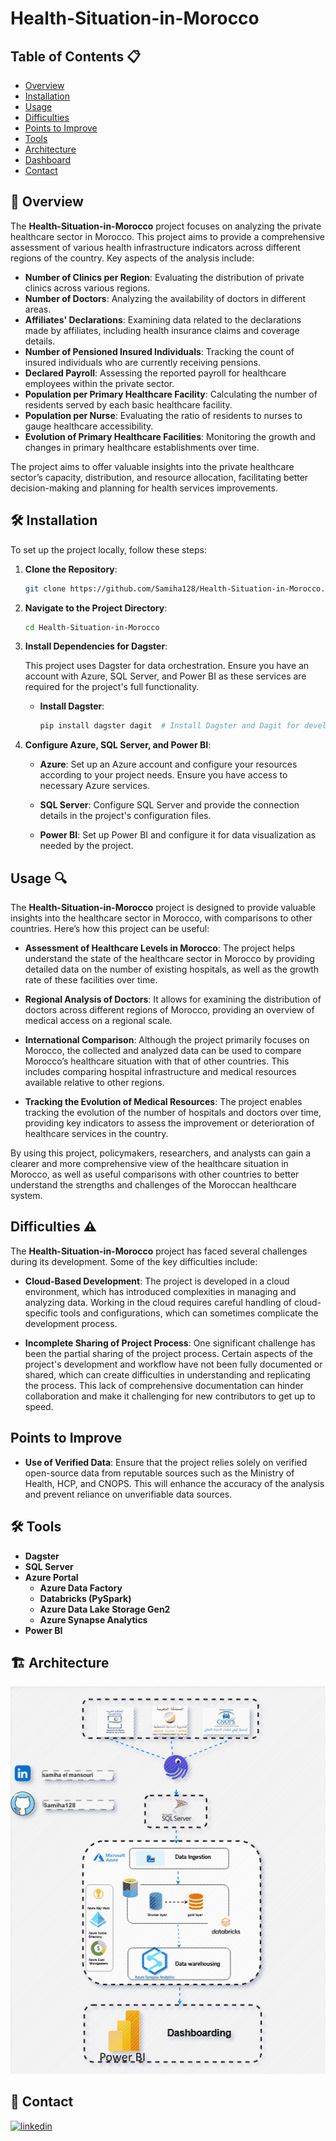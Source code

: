 # Health-Situation-in-Morocco

## Table of Contents 📋
- [Overview](#overview)
- [Installation](#installation)
- [Usage](#usage)
- [Difficulties](#difficulties)
- [Points to Improve](#points-to-improve)
- [Tools](#tools)
- [Architecture](#architecture)
- [Dashboard](#dashboard)
- [Contact](#contact)
  
## 🚀 Overview

The **Health-Situation-in-Morocco** project focuses on analyzing the private healthcare sector in Morocco. This project aims to provide a comprehensive assessment of various health infrastructure indicators across different regions of the country. Key aspects of the analysis include:

- **Number of Clinics per Region**: Evaluating the distribution of private clinics across various regions.
- **Number of Doctors**: Analyzing the availability of doctors in different areas.
- **Affiliates' Declarations**: Examining data related to the declarations made by affiliates, including health insurance claims and coverage details.
- **Number of Pensioned Insured Individuals**: Tracking the count of insured individuals who are currently receiving pensions.
- **Declared Payroll**: Assessing the reported payroll for healthcare employees within the private sector.
- **Population per Primary Healthcare Facility**: Calculating the number of residents served by each basic healthcare facility.
- **Population per Nurse**: Evaluating the ratio of residents to nurses to gauge healthcare accessibility.
- **Evolution of Primary Healthcare Facilities**: Monitoring the growth and changes in primary healthcare establishments over time.

The project aims to offer valuable insights into the private healthcare sector’s capacity, distribution, and resource allocation, facilitating better decision-making and planning for health services improvements.

##  🛠️ Installation

To set up the project locally, follow these steps:

1. **Clone the Repository**:

    ```bash
    git clone https://github.com/Samiha128/Health-Situation-in-Morocco.git
    ```
2. **Navigate to the Project Directory**:

    ```bash
    cd Health-Situation-in-Morocco
    ```

3. **Install Dependencies for Dagster**:

    This project uses Dagster for data orchestration. Ensure you have an account with Azure, SQL Server, and Power BI as these services are required for the project's full functionality.

    - **Install Dagster**:

        ```bash
        pip install dagster dagit  # Install Dagster and Dagit for development
        ```

4. **Configure Azure, SQL Server, and Power BI**:

    - **Azure**: Set up an Azure account and configure your resources according to your project needs. Ensure you have access to necessary Azure services.

    - **SQL Server**: Configure SQL Server and provide the connection details in the project's configuration files.

    - **Power BI**: Set up Power BI and configure it for data visualization as needed by the project.
      
  ## Usage 🔍

The **Health-Situation-in-Morocco** project is designed to provide valuable insights into the healthcare sector in Morocco, with comparisons to other countries. Here’s how this project can be useful:

- **Assessment of Healthcare Levels in Morocco**: The project helps understand the state of the healthcare sector in Morocco by providing detailed data on the number of existing hospitals, as well as the growth rate of these facilities over time.

- **Regional Analysis of Doctors**: It allows for examining the distribution of doctors across different regions of Morocco, providing an overview of medical access on a regional scale.

- **International Comparison**: Although the project primarily focuses on Morocco, the collected and analyzed data can be used to compare Morocco’s healthcare situation with that of other countries. This includes comparing hospital infrastructure and medical resources available relative to other regions.

- **Tracking the Evolution of Medical Resources**: The project enables tracking the evolution of the number of hospitals and doctors over time, providing key indicators to assess the improvement or deterioration of healthcare services in the country.

By using this project, policymakers, researchers, and analysts can gain a clearer and more comprehensive view of the healthcare situation in Morocco, as well as useful comparisons with other countries to better understand the strengths and challenges of the Moroccan healthcare system.

## Difficulties ⚠️

The **Health-Situation-in-Morocco** project has faced several challenges during its development. Some of the key difficulties include:

- **Cloud-Based Development**: The project is developed in a cloud environment, which has introduced complexities in managing and analyzing data. Working in the cloud requires careful handling of cloud-specific tools and configurations, which can sometimes complicate the development process.

- **Incomplete Sharing of Project Process**: One significant challenge has been the partial sharing of the project process. Certain aspects of the project's development and workflow have not been fully documented or shared, which can create difficulties in understanding and replicating the process. This lack of comprehensive documentation can hinder collaboration and make it challenging for new contributors to get up to speed.
## Points to Improve

- **Use of Verified Data**: Ensure that the project relies solely on verified open-source data from reputable sources such as the Ministry of Health, HCP, and CNOPS. This will enhance the accuracy of the analysis and prevent reliance on unverifiable data sources.
## 🛠 Tools

- **Dagster** 
- **SQL Server**
- **Azure Portal**
  - **Azure Data Factory**
  - **Databricks (PySpark)**
  - **Azure Data Lake Storage Gen2**
  - **Azure Synapse Analytics**
- **Power BI**
## 🏗️ Architecture


![Architecture Image](images/architecture.gif)

## 🔗 Contact
[![linkedin](https://img.shields.io/badge/linkedin-0A66C2?style=for-the-badge&logo=linkedin&logoColor=white)](https://www.linkedin.com/in/samiha-el-mansouri-27505b250/)
